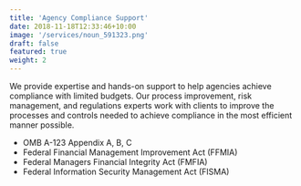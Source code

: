 ```yaml
---
title: 'Agency Compliance Support'
date: 2018-11-18T12:33:46+10:00
image: '/services/noun_591323.png'
draft: false
featured: true
weight: 2
---
```

We provide expertise and hands-on support to help agencies achieve compliance with limited budgets.  Our process improvement, risk management, and regulations experts work with clients to improve the processes and controls needed to achieve compliance in the most efficient manner possible.

- OMB A-123 Appendix A, B, C
- Federal Financial Management Improvement Act (FFMIA)
- Federal Managers Financial Integrity Act (FMFIA)
- Federal Information Security Management Act (FISMA)